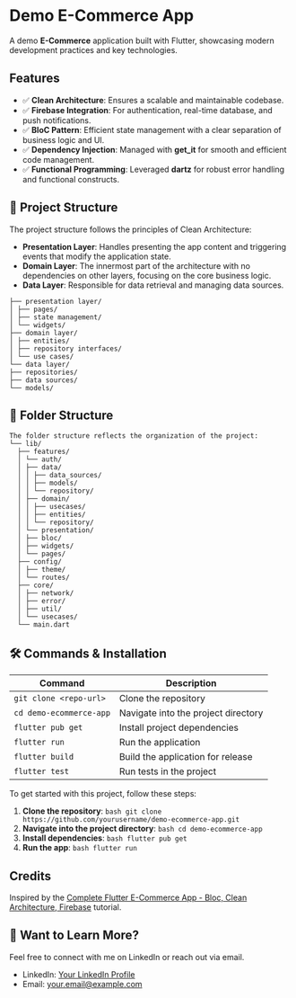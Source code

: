# Demo E-Commerce App

A demo **E-Commerce** application built with Flutter, showcasing modern development practices and key technologies.

## Features
- ✅ **Clean Architecture**: Ensures a scalable and maintainable codebase.
- ✅ **Firebase Integration**: For authentication, real-time database, and push notifications.
- ✅ **BloC Pattern**: Efficient state management with a clear separation of business logic and UI.
- ✅ **Dependency Injection**: Managed with **get_it** for smooth and efficient code management.
- ✅ **Functional Programming**: Leveraged **dartz** for robust error handling and functional constructs.

## 🔗 Project Structure

The project structure follows the principles of Clean Architecture:

- **Presentation Layer**: Handles presenting the app content and triggering events that modify the application state.
- **Domain Layer**: The innermost part of the architecture with no dependencies on other layers, focusing on the core business logic.
- **Data Layer**: Responsible for data retrieval and managing data sources.
```
├── presentation layer/
│ ├── pages/
│ ├── state management/
│ └── widgets/
├── domain layer/
│ ├── entities/
│ ├── repository interfaces/
│ └── use cases/
└── data layer/
├── repositories/
├── data sources/
└── models/
```

## 📂 Folder Structure
```
The folder structure reflects the organization of the project:
└── lib/
  ├── features/
  │ └── auth/
  │ ├── data/
  │ │ ├── data_sources/
  │ │ ├── models/
  │ │ └── repository/
  │ ├── domain/
  │ │ ├── usecases/
  │ │ ├── entities/
  │ │ └── repository/
  │ └── presentation/
  │ ├── bloc/
  │ ├── widgets/
  │ └── pages/
  ├── config/
  │ ├── theme/
  │ └── routes/
  ├── core/
  │ ├── network/
  │ ├── error/
  │ ├── util/
  │ └── usecases/
  └── main.dart
```

## 🛠️ Commands & Installation

| Command                  | Description                                     |
|--------------------------|-------------------------------------------------|
| `git clone <repo-url>`   | Clone the repository                            |
| `cd demo-ecommerce-app`  | Navigate into the project directory             |
| `flutter pub get`        | Install project dependencies                    |
| `flutter run`            | Run the application                             |
| `flutter build`          | Build the application for release               |
| `flutter test`           | Run tests in the project                        |

To get started with this project, follow these steps:

1. **Clone the repository**:
   ```bash git clone https://github.com/yourusername/demo-ecommerce-app.git ```
2. **Navigate into the project directory**:
   ```bash cd demo-ecommerce-app ```
3. **Install dependencies**:
   ```bash flutter pub get ```
5. **Run the app**:
   ```bash flutter run ```

## Credits
Inspired by the [Complete Flutter E-Commerce App - Bloc, Clean Architecture, Firebase](https://www.youtube.com/watch?v=OTdRkmmE_Vw) tutorial.

## 👀 Want to Learn More?
Feel free to connect with me on LinkedIn or reach out via email.

- LinkedIn: [Your LinkedIn Profile](https://www.linkedin.com/in/yourprofile)
- Email: [your.email@example.com](mailto:your.email@example.com)
